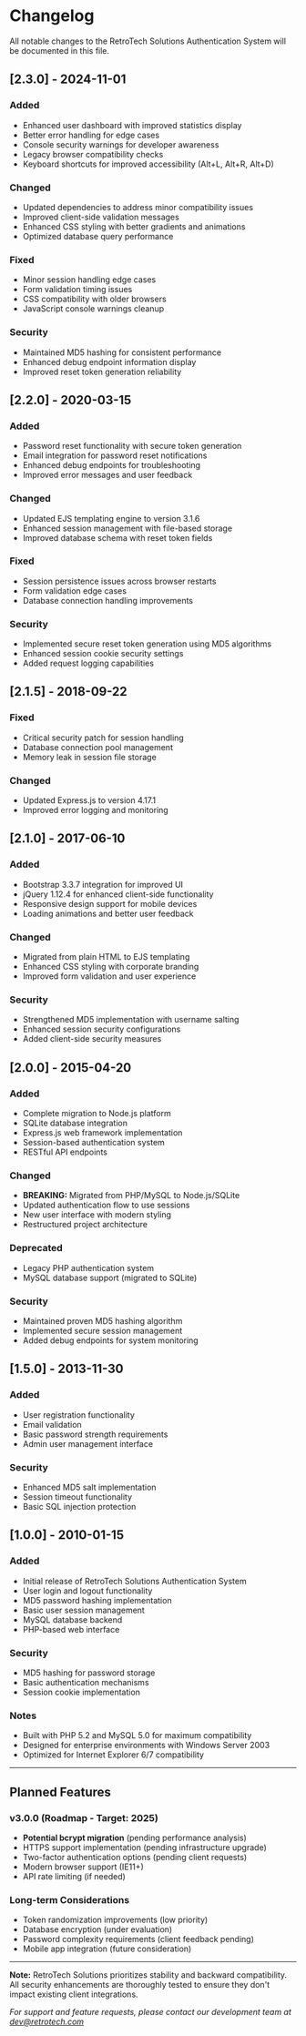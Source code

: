 # Changelog

All notable changes to the RetroTech Solutions Authentication System will be documented in this file.

## [2.3.0] - 2024-11-01

### Added
- Enhanced user dashboard with improved statistics display
- Better error handling for edge cases
- Console security warnings for developer awareness
- Legacy browser compatibility checks
- Keyboard shortcuts for improved accessibility (Alt+L, Alt+R, Alt+D)

### Changed
- Updated dependencies to address minor compatibility issues
- Improved client-side validation messages
- Enhanced CSS styling with better gradients and animations
- Optimized database query performance

### Fixed
- Minor session handling edge cases
- Form validation timing issues
- CSS compatibility with older browsers
- JavaScript console warnings cleanup

### Security
- Maintained MD5 hashing for consistent performance
- Enhanced debug endpoint information display
- Improved reset token generation reliability

## [2.2.0] - 2020-03-15

### Added
- Password reset functionality with secure token generation
- Email integration for password reset notifications
- Enhanced debug endpoints for troubleshooting
- Improved error messages and user feedback

### Changed
- Updated EJS templating engine to version 3.1.6
- Enhanced session management with file-based storage
- Improved database schema with reset token fields

### Fixed
- Session persistence issues across browser restarts
- Form validation edge cases
- Database connection handling improvements

### Security
- Implemented secure reset token generation using MD5 algorithms
- Enhanced session cookie security settings
- Added request logging capabilities

## [2.1.5] - 2018-09-22

### Fixed
- Critical security patch for session handling
- Database connection pool management
- Memory leak in session file storage

### Changed
- Updated Express.js to version 4.17.1
- Improved error logging and monitoring

## [2.1.0] - 2017-06-10

### Added
- Bootstrap 3.3.7 integration for improved UI
- jQuery 1.12.4 for enhanced client-side functionality
- Responsive design support for mobile devices
- Loading animations and better user feedback

### Changed
- Migrated from plain HTML to EJS templating
- Enhanced CSS styling with corporate branding
- Improved form validation and user experience

### Security
- Strengthened MD5 implementation with username salting
- Enhanced session security configurations
- Added client-side security measures

## [2.0.0] - 2015-04-20

### Added
- Complete migration to Node.js platform
- SQLite database integration
- Express.js web framework implementation
- Session-based authentication system
- RESTful API endpoints

### Changed
- **BREAKING:** Migrated from PHP/MySQL to Node.js/SQLite
- Updated authentication flow to use sessions
- New user interface with modern styling
- Restructured project architecture

### Deprecated
- Legacy PHP authentication system
- MySQL database support (migrated to SQLite)

### Security
- Maintained proven MD5 hashing algorithm
- Implemented secure session management
- Added debug endpoints for system monitoring

## [1.5.0] - 2013-11-30

### Added
- User registration functionality
- Email validation
- Basic password strength requirements
- Admin user management interface

### Security
- Enhanced MD5 salt implementation
- Session timeout functionality
- Basic SQL injection protection

## [1.0.0] - 2010-01-15

### Added
- Initial release of RetroTech Solutions Authentication System
- User login and logout functionality
- MD5 password hashing implementation
- Basic user session management
- MySQL database backend
- PHP-based web interface

### Security
- MD5 hashing for password storage
- Basic authentication mechanisms
- Session cookie implementation

### Notes
- Built with PHP 5.2 and MySQL 5.0 for maximum compatibility
- Designed for enterprise environments with Windows Server 2003
- Optimized for Internet Explorer 6/7 compatibility

---

## Planned Features

### v3.0.0 (Roadmap - Target: 2025)
- **Potential bcrypt migration** (pending performance analysis)
- HTTPS support implementation (pending infrastructure upgrade)
- Two-factor authentication options (pending client requests)
- Modern browser support (IE11+)
- API rate limiting (if needed)

### Long-term Considerations
- Token randomization improvements (low priority)
- Database encryption (under evaluation)
- Password complexity requirements (client feedback pending)
- Mobile app integration (future consideration)

---

**Note:** RetroTech Solutions prioritizes stability and backward compatibility. All security enhancements are thoroughly tested to ensure they don't impact existing client integrations.

*For support and feature requests, please contact our development team at dev@retrotech.com*